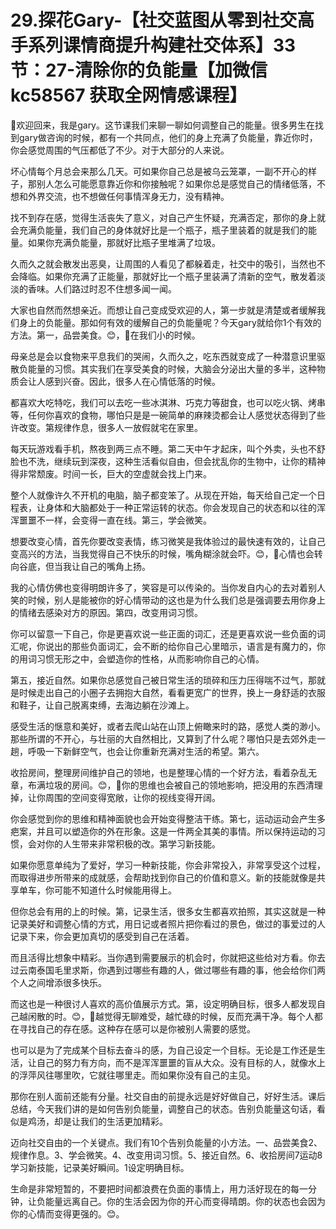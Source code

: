 # 29.探花Gary-【社交蓝图从零到社交高手系列课情商提升构建社交体系】33节：27-清除你的负能量【加微信 kc58567 获取全网情感课程】

🎼欢迎回来，我是gary。这节课我们来聊一聊如何调整自己的能量。很多男生在找到gary做咨询的时候，都有一个共同点，他们的身上充满了负能量，靠近你时，你会感觉周围的气压都低了不少。对于大部分的人来说。

坏心情每个月总会来那么几天。可如果你自己总是被乌云笼罩，一副不开心的样子，那别人怎么可能愿意靠近你和你接触呢？如果你总是感觉自己的情绪低落，不想和外界交流，也不想做任何事情浑身无力，没有精神。

找不到存在感，觉得生活丧失了意义，对自己产生怀疑，充满否定，那你的身上就会充满负能量，我们自己的身体就好比是一个瓶子，瓶子里装着的就是我们的能量。如果你充满负能量，那就好比瓶子里堆满了垃圾。

久而久之就会散发出恶臭，让周围的人看见了都躲着走，社交中的吸引，当然也不会降临。如果你充满了正能量，那就好比一个瓶子里装满了清新的空气，散发着淡淡的香味。人们路过时忍不住想多闻一闻。

大家也自然而然想亲近。而想让自己变成受欢迎的人，第一步就是清楚或者缓解我们身上的负能量。那如何有效的缓解自己的负能量呢？今天gary就给你1个有效的方法。第一，品尝美食。😊，🎼在我们小的时候。

母亲总是会以食物来平息我们的哭闹，久而久之，吃东西就变成了一种潜意识里驱散负能量的习惯。其实我们在享受美食的时候，大脑会分泌出大量的多半，这种物质会让人感到兴奋。因此，很多人在心情低落的时候。

都喜欢大吃特吃，我们可以去吃一些冰淇淋、巧克力等甜食，也可以吃火锅、烤串等，任何你喜欢的食物，哪怕只是是一碗简单的麻辣烫都会让人感觉状态得到了些许改变。第规律作息，很多人一放假就宅在家里。

每天玩游戏看手机，熬夜到两三点不睡。第二天中午才起床，叫个外卖，头也不舒脸也不洗，继续玩到深夜，这种生活看似自由，但会扰乱你的生物中，让你的精神得非常颓废。时间一长，巨大的空虚就会找上门来。

整个人就像许久不开机的电脑，脑子都变笨了。从现在开始，每天给自己定一个日程表，让身体和大脑都处于一种正常运转的状态。你会发现自己的状态和以往的浑浑噩噩不一样，会变得一直在线。第三，学会微笑。

想要改变心情，首先你要改变表情，练习微笑是我体验过的最快速有效的，让自己变高兴的方法，当我觉得自己不快乐的时候，嘴角糊涂就会吓。😊，🎼心情也会转向谷底，但当我让自己的嘴角上扬。

我的心情仿佛也变得明朗许多了，笑容是可以传染的。当你发自内心的去对着别人笑的时候，别人是能被你的好心情带动的这也是为什么我们总是强调要去用你身上的情绪去感染对方的原因。第四，改变用词习惯。

你可以留意一下自己，你是更喜欢说一些正面的词汇，还是更喜欢说一些负面的词汇呢，你说出的那些负面词汇，会不断的给你自己心里暗示，语言是有魔力的，你的用词习惯无形之中，会塑造你的性格，从而影响你自己的心情。

第五，接近自然。如果你总感觉自己被日常生活的琐碎和压力压得喘不过气，那就是时候走出自己的小圈子去拥抱大自然，看看更宽广的世界，换上一身舒适的衣服和鞋子，让自己脱离束缚，去海边躺在沙滩上。

感受生活的惬意和美好，或者去爬山站在山顶上俯瞰来时的路，感觉人类的渺小。那些所谓的不开心，与壮丽的大自然相比，又算到了什么呢？哪怕只是去郊外走一趟，呼吸一下新鲜空气，也会让你重新充满对生活的希望。第六。

收拾房间，整理房间维护自己的领地，也是整理心情的一个好方法，看着杂乱无章，布满垃圾的房间。😊，🎼你的思维也会被自己的领地影响，把没用的东西清理掉，让你周围的空间变得宽敞，让你的视线变得开阔。

你会感觉到你的思维和精神面貌也会开始变得整洁干练。第七，运动运动会产生多疤案，并且可以塑造你的外在形象。这是一件两全其美的事情。所以保持运动的习惯，会对你的人生带来非常积极的改。第学习新技能。

如果你愿意单纯为了爱好，学习一种新技能，你会非常投入，非常享受这个过程，而取得进步所带来的成就感，会帮助找到你自己的价值和意义。新的技能就像是共享单车，你可能不知道什么时候能用得上。

但你总会有用的上的时候。第，记录生活，很多女生都喜欢拍照，其实这就是一种记录美好和调整心情的方式，用日记或者照片把你看过的景色，做过的事爱过的人记录下来，你会更加真切的感受到自己在活着。

而且活得比想象中精彩。当你遇到需要展示的机会时，你就把这些给对方看。你去过云南泰国毛里求斯，你遇到过哪些有趣的人，做过哪些有趣的事，他会给你们两个人之间增添很多快乐。

而这也是一种很讨人喜欢的高价值展示方式。第，设定明确目标，很多人都发现自己越闲散的时。😊，🎼越觉得无聊难受，越忙碌的时候，反而充满干净。每个人都在寻找自己的存在感。这种存在感可以是你被别人需要的感觉。

也可以是为了完成某个目标去奋斗的感，为自己设定一个目标。无论是工作还是生活，让自己的努力有方向，而不是浑浑噩噩的盲从大众。没有目标的人，就像水上的浮萍风往哪里吹，它就往哪里走。而如果你没有自己的主见。

那你在别人面前还能有分量。社交自由的前提永远是好好做自己，好好生活。课后总结，今天我们讲的是如何告别负能量，调整自己的状态。告别负能量这句话，看似是鸡汤，却是让我们的生活更加精彩。

迈向社交自由的一个关键点。我们有10个告别负能量的小方法。一、品尝美食2、规律作息。3、学会微笑。4、改变用词习惯。5、接近自然。6、收拾房间7运动8学习新技能，记录美好瞬间。1设定明确目标。

生命是非常短暂的，不要把时间都浪费在负面的事情上，用力活好现在的每一分钟，让负能量远离自己。你的生活会因为你的开心而变得晴朗。你的状态也会因为你的心情而变得更强的。😊。

